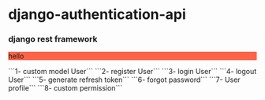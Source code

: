 # django-authentication-api

### django rest framework
<p style="background-color:Tomato;">hello</p>
```1- custom model User```
```2- register User```
```3- login User```
```4- logout User```
```5- generate refresh token```
```6- forgot password```
```7- User profile```
```8- custom permission```
